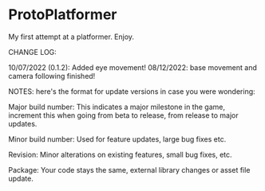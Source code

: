 # ProtoPlatformer
My first attempt at a platformer. Enjoy.


CHANGE LOG:

10/07/2022 (0.1.2): Added eye movement!
08/12/2022: base movement and camera following finished!


NOTES: here's the format for update versions in case you were wondering:

   Major build number: This indicates a major milestone in the game, increment this when going from beta to release, from release to major updates.

   Minor build number: Used for feature updates, large bug fixes etc.

   Revision: Minor alterations on existing features, small bug fixes, etc.

   Package: Your code stays the same, external library changes or asset file update.

